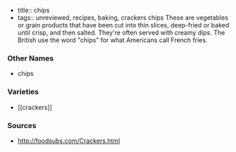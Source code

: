 - title:: chips
- tags:: unreviewed, recipes, baking, crackers
chips These are vegetables or grain products that have been cut into thin slices, deep-fried or baked until crisp, and then salted. They're often served with creamy dips. The British use the word "chips" for what Americans call French fries.

### Other Names

* chips

### Varieties

* [[crackers]]

### Sources
* http://foodsubs.com/Crackers.html
